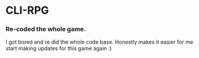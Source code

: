 # CLI-RPG

### Re-coded the whole game.
I got bored and re did the whole code base. Honestly makes it easier for me start making updates for this game again :)
